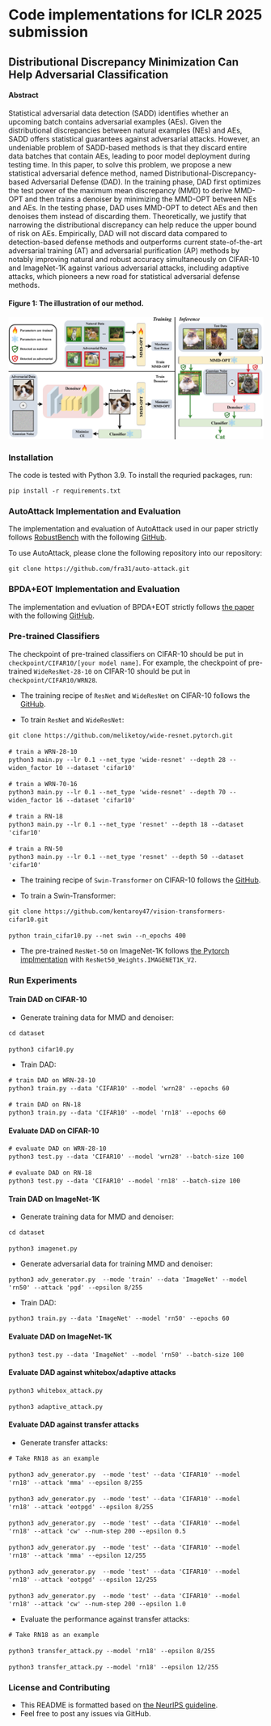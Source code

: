 # Code implementations for ICLR 2025 submission
## Distributional Discrepancy Minimization Can Help Adversarial Classification

 #### Abstract
 Statistical adversarial data detection (SADD) identifies whether an upcoming batch contains adversarial examples (AEs). Given the distributional discrepancies between natural examples (NEs) and AEs, SADD offers statistical guarantees against adversarial attacks. However, an undeniable problem of SADD-based methods is that they discard entire data batches that contain AEs, leading to poor model deployment during testing time. In this paper, to solve this problem, we propose a new statistical adversarial defence method, named Distributional-Discrepancy-based Adversarial Defense (DAD). In the training phase, DAD first optimizes the test power of the maximum mean discrepancy (MMD) to derive MMD-OPT and then trains a denoiser by minimizing the MMD-OPT between NEs and AEs. In the testing phase, DAD uses MMD-OPT to detect AEs and then denoises them instead of discarding them. Theoretically, we justify that narrowing the distributional discrepancy can help reduce the upper bound of risk on AEs. Empirically, DAD will not discard data compared to detection-based defense methods and outperforms current state-of-the-art adversarial training (AT) and adversarial purification (AP) methods by notably improving natural and robust accuracy simultaneously on CIFAR-10 and ImageNet-1K against various adversarial attacks, including adaptive attacks, which pioneers a new road for statistical adversarial defense methods.

#### Figure 1: The illustration of our method.
![pipeline](images/pipeline.jpg)

### Installation
The code is tested with Python 3.9. To install the requried packages, run:
```
pip install -r requirements.txt
```

### AutoAttack Implementation and Evaluation
The implementation and evaluation of AutoAttack used in our paper strictly follows [RobustBench](https://robustbench.github.io/) with the following [GitHub](https://github.com/RobustBench/robustbench).

To use AutoAttack, please clone the following repository into our repository:

```
git clone https://github.com/fra31/auto-attack.git
```

### BPDA+EOT Implementation and Evaluation
The implementation and evluation of BPDA+EOT strictly follows [the paper](https://arxiv.org/abs/2005.13525) with the following [GitHub](https://github.com/point0bar1/ebm-defense).

### Pre-trained Classifiers
The checkpoint of pre-trained classifiers on CIFAR-10 should be put in 
```checkpoint/CIFAR10/[your model name]```. For example, the checkpoint of pre-trained ```WideResNet-28-10``` on CIFAR-10 should be put in ```checkpoint/CIFAR10/WRN28```.
- The training recipe of ```ResNet``` and ```WideResNet``` on CIFAR-10 follows the [GitHub](https://github.com/meliketoy/wide-resnet.pytorch). 

- To train ```ResNet``` and ```WideResNet```:
```
git clone https://github.com/meliketoy/wide-resnet.pytorch.git

# train a WRN-28-10
python3 main.py --lr 0.1 --net_type 'wide-resnet' --depth 28 --widen_factor 10 --dataset 'cifar10'

# train a WRN-70-16
python3 main.py --lr 0.1 --net_type 'wide-resnet' --depth 70 --widen_factor 16 --dataset 'cifar10'

# train a RN-18
python3 main.py --lr 0.1 --net_type 'resnet' --depth 18 --dataset 'cifar10'

# train a RN-50
python3 main.py --lr 0.1 --net_type 'resnet' --depth 50 --dataset 'cifar10'
```
- The training recipe of ```Swin-Transformer``` on CIFAR-10 follows the [GitHub](https://github.com/kentaroy47/vision-transformers-cifar10).

- To train a Swin-Transformer: 
```
git clone https://github.com/kentaroy47/vision-transformers-cifar10.git

python train_cifar10.py --net swin --n_epochs 400
```

- The pre-trained ```ResNet-50``` on ImageNet-1K follows [the Pytorch implmentation](https://pytorch.org/vision/main/models/generated/torchvision.models.resnet50.html) with ```ResNet50_Weights.IMAGENET1K_V2```.

### Run Experiments
#### Train DAD on CIFAR-10
- Generate training data for MMD and denoiser:
```
cd dataset

python3 cifar10.py
```
- Train DAD:
```
# train DAD on WRN-28-10
python3 train.py --data 'CIFAR10' --model 'wrn28' --epochs 60 

# train DAD on RN-18
python3 train.py --data 'CIFAR10' --model 'rn18' --epochs 60 
```

#### Evaluate DAD on CIFAR-10
```
# evaluate DAD on WRN-28-10
python3 test.py --data 'CIFAR10' --model 'wrn28' --batch-size 100

# evaluate DAD on RN-18
python3 test.py --data 'CIFAR10' --model 'rn18' --batch-size 100
```

#### Train DAD on ImageNet-1K
- Generate training data for MMD and denoiser:
```
cd dataset

python3 imagenet.py
```
- Generate adversarial data for training MMD and denoiser:

```
python3 adv_generator.py  --mode 'train' --data 'ImageNet' --model 'rn50' --attack 'pgd' --epsilon 8/255
```
- Train DAD:
```
python3 train.py --data 'ImageNet' --model 'rn50' --epochs 60 
```

#### Evaluate DAD on ImageNet-1K
```
python3 test.py --data 'ImageNet' --model 'rn50' --batch-size 100
```

#### Evaluate DAD against whitebox/adaptive attacks
```
python3 whitebox_attack.py

python3 adaptive_attack.py

```

#### Evaluate DAD against transfer attacks
- Generate transfer attacks:
```
# Take RN18 as an example

python3 adv_generator.py  --mode 'test' --data 'CIFAR10' --model 'rn18' --attack 'mma' --epsilon 8/255

python3 adv_generator.py  --mode 'test' --data 'CIFAR10' --model 'rn18' --attack 'eotpgd' --epsilon 8/255

python3 adv_generator.py  --mode 'test' --data 'CIFAR10' --model 'rn18' --attack 'cw' --num-step 200 --epsilon 0.5

python3 adv_generator.py  --mode 'test' --data 'CIFAR10' --model 'rn18' --attack 'mma' --epsilon 12/255

python3 adv_generator.py  --mode 'test' --data 'CIFAR10' --model 'rn18' --attack 'eotpgd' --epsilon 12/255

python3 adv_generator.py  --mode 'test' --data 'CIFAR10' --model 'rn18' --attack 'cw' --num-step 200 --epsilon 1.0
```

- Evaluate the performance against transfer attacks:
```
# Take RN18 as an example

python3 transfer_attack.py --model 'rn18' --epsilon 8/255

python3 transfer_attack.py --model 'rn18' --epsilon 12/255
```

### License and Contributing
- This README is formatted based on [the NeurIPS guideline](https://github.com/paperswithcode/releasing-research-code).
- Feel free to post any issues via GitHub.

